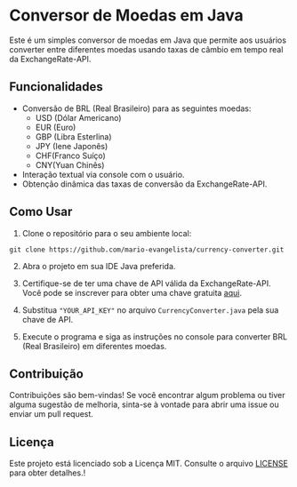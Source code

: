 # Conversor de Moedas em Java

Este é um simples conversor de moedas em Java que permite aos usuários converter entre diferentes moedas usando taxas de câmbio em tempo real da ExchangeRate-API.

## Funcionalidades

- Conversão de BRL (Real Brasileiro) para as seguintes moedas:
  - USD (Dólar Americano)
  - EUR (Euro)
  - GBP (Libra Esterlina)
  - JPY (Iene Japonês)
  - CHF(Franco Suíço)
  - CNY(Yuan Chinês)
- Interação textual via console com o usuário.
- Obtenção dinâmica das taxas de conversão da ExchangeRate-API.

## Como Usar

1. Clone o repositório para o seu ambiente local:

```
git clone https://github.com/mario-evangelista/currency-converter.git
```

2. Abra o projeto em sua IDE Java preferida.

3. Certifique-se de ter uma chave de API válida da ExchangeRate-API. Você pode se inscrever para obter uma chave gratuita [aqui](https://www.exchangerate-api.com/).

4. Substitua `"YOUR_API_KEY"` no arquivo `CurrencyConverter.java` pela sua chave de API.

5. Execute o programa e siga as instruções no console para converter BRL (Real Brasileiro) em diferentes moedas.

## Contribuição

Contribuições são bem-vindas! Se você encontrar algum problema ou tiver alguma sugestão de melhoria, sinta-se à vontade para abrir uma issue ou enviar um pull request.

## Licença

Este projeto está licenciado sob a Licença MIT. Consulte o arquivo [LICENSE](LICENSE) para obter detalhes.!

